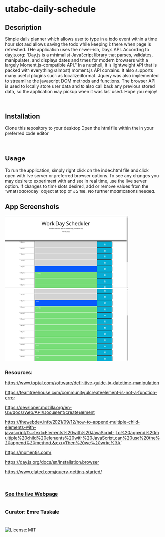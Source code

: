 # utabc-daily-schedule

## Description
Simple daily planner which allows user to type in a todo event within a time hour slot and allows saving the todo while keeping it there when page is refreshed.
THe application uses the newer-ish, Dayjs API. According to dayjs.org: "Day.js is a minimalist JavaScript library that parses, validates, manipulates, and displays dates and times for modern browsers with a largely Moment.js-compatible API." In a nutshell, it is lightweight API that is packed with everything (almost) moment.js API contains. It also supports many useful plugins such as localizedformat. Jquery was also implemented to streamline the javascript DOM methods and functions. The browser API is used to locally store user data and to also call back any previous stored data, so the application may pickup when it was last used. Hope you enjoy!


![]()
## Installation
Clone this repository to your desktop
Open the html file within the in your preferred code editor

![]()

## Usage
To run the application, simply right click on the index.html file and click open with live server or preferred browser options.
To see any changes you may desire to experiment with and see in real time, use the live server option.
If changes to time slots desired, add or remove values from the 'whatTodoToday' object at top of JS file. No further modifications needed.
![]()
## App Screenshots
<img src="assets/images/mainpage.png" alt="screenshot" width="400"/>
<img src="assets/images/pastpresent.png" alt="screenshot" width="400"/>

### Resources:
https://www.toptal.com/software/definitive-guide-to-datetime-manipulation

https://teamtreehouse.com/community/ulcreateelement-is-not-a-function-error

https://developer.mozilla.org/en-US/docs/Web/API/Document/createElement

https://thewebdev.info/2021/09/12/how-to-append-multiple-child-elements-with-javascript/#:~:text=Elements%20with%20JavaScript-,To%20append%20multiple%20child%20elements%20with%20JavaScript,can%20use%20the%20append%20method.&text=Then%20we%20write%3A,'

https://momentjs.com/

https://day.js.org/docs/en/installation/browser

https://www.elated.com/jquery-getting-started/

![]()
### [See the live Webpage](https://em-t-shells.github.io/utabc-daily-schedule/)
#
### Curator: Emre Taskale
#
![License: MIT](https://img.shields.io/badge/License-MIT-yellow.svg)
###
###
